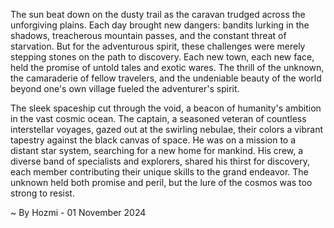 
The sun beat down on the dusty trail as the caravan trudged across the unforgiving plains.  Each day brought new dangers: bandits lurking in the shadows, treacherous mountain passes, and the constant threat of starvation.  But for the adventurous spirit, these challenges were merely stepping stones on the path to discovery.  Each new town, each new face, held the promise of untold tales and exotic wares. The thrill of the unknown, the camaraderie of fellow travelers, and the undeniable beauty of the world beyond one's own village fueled the adventurer's spirit.

The sleek spaceship cut through the void, a beacon of humanity's ambition in the vast cosmic ocean.  The captain, a seasoned veteran of countless interstellar voyages, gazed out at the swirling nebulae, their colors a vibrant tapestry against the black canvas of space.  He was on a mission to a distant star system, searching for a new home for mankind.  His crew, a diverse band of specialists and explorers, shared his thirst for discovery, each member contributing their unique skills to the grand endeavor. The unknown held both promise and peril, but the lure of the cosmos was too strong to resist.  

~ By Hozmi - 01 November 2024
